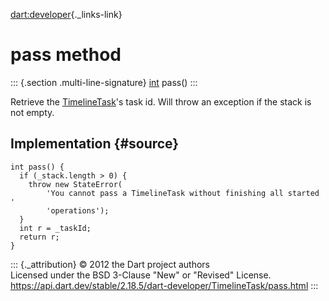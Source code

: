 [dart:developer](../../dart-developer/dart-developer-library){._links-link}

pass method
===========

::: {.section .multi-line-signature}
[int](../../dart-core/int-class) pass()
:::

Retrieve the [TimelineTask](../timelinetask-class)\'s task id. Will
throw an exception if the stack is not empty.

Implementation {#source}
--------------

``` {.language-dart data-language="dart"}
int pass() {
  if (_stack.length > 0) {
    throw new StateError(
        'You cannot pass a TimelineTask without finishing all started '
        'operations');
  }
  int r = _taskId;
  return r;
}
```

::: {._attribution}
© 2012 the Dart project authors\
Licensed under the BSD 3-Clause \"New\" or \"Revised\" License.\
<https://api.dart.dev/stable/2.18.5/dart-developer/TimelineTask/pass.html>
:::
